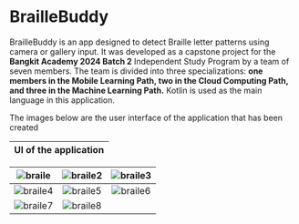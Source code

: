 # BrailleBuddy
BrailleBuddy is an app designed to detect Braille letter patterns using camera or gallery input. It was developed as a capstone project for the **Bangkit Academy 2024 Batch 2** Independent Study Program by a team of seven members. The team is divided into three specializations: **one members in the Mobile Learning Path, two in the Cloud Computing Path, and three in the Machine Learning Path.**
Kotlin is used as the main language in this application.

The images below are the user interface of the application that has been created


| **UI of the application** |
|:-------------------------:|

| ![braile](https://github.com/user-attachments/assets/a60ba415-7315-4bf3-9b9d-10c220612b96) | ![braile2](https://github.com/user-attachments/assets/84c4d235-092a-4bac-ae51-6e24567637fb) | ![braile3](https://github.com/user-attachments/assets/af1c46e8-8987-48ac-bead-44350eb94aad) |
|:-------------------------:|:-------------------------:|:-------------------------:|
|![braile4](https://github.com/user-attachments/assets/f5c63f81-15b4-4b0c-8159-92ad2d985650)|![braile5](https://github.com/user-attachments/assets/56405d66-a06e-4978-a11a-393b10504fe8)|![braile6](https://github.com/user-attachments/assets/72518cdc-2dee-4d7e-8831-a66fb0be29a5)|
|![braile7](https://github.com/user-attachments/assets/8a44abac-1ad0-4f2c-a49e-0ab3d6b24bae)|![braile8](https://github.com/user-attachments/assets/885d5ff5-98a7-4018-bdc4-e89f4b58653c)| |


